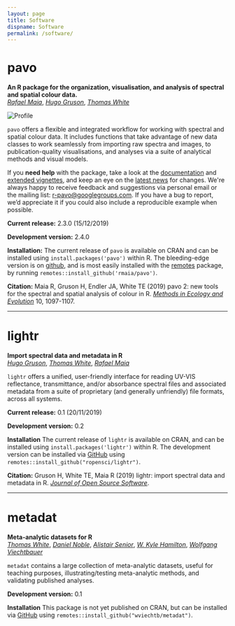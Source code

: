 ```yaml
---
layout: page
title: Software
dispname: Software
permalink: /software/
---
```

# pavo  

**An R package for the organization, visualisation, and analysis of spectral and spatial colour data.**   
[_Rafael Maia_](http://rafaelmaia.net), [_Hugo Gruson_](https://www.normalesup.org/~hgruson/), [_Thomas White_](https://tomwhite.io)

<img src="{{ site.baseurl }}/assets/blog/jndplot.png" title="Profile" class="profile">  

`pavo` offers a flexible and integrated workflow for working with spectral and spatial colour data. It includes functions that take advantage of new data classes to work seamlessly from importing raw spectra and images, to publication-quality visualisations, and analyses via a suite of analytical methods and visual models.

If you **need help** with the package, take a look at the [documentation](http://pavo.colrverse.) and [extended vignettes](http://pavo.colrverse.com/articles/pavo-1-overview.html), and keep an eye on the [latest news](http://pavo.colrverse.com/news/index.html) for changes. We're always happy to receive feedback and suggestions via personal email or the mailing list: [r-pavo@googlegroups.com](mailto:r-pavo@googlegroups.com). If you have a bug to report, we’d appreciate it if you could also include a reproducible example when possible.

**Current release:** 2.3.0 (15/12/2019)

**Development version:** 2.4.0

**Installation:** The current release of `pavo` is available on CRAN and can be installed using ```install.packages('pavo')``` within R. The bleeding-edge version is on [github](https://github.com/rmaia/pavo), and is most easily installed with the [remotes](https://github.com/hadley/devtools) package, by running ```remotes::install_github('rmaia/pavo')```.  

**Citation:** Maia R, Gruson H, Endler JA, White TE (2019) pavo 2: new tools for the spectral and spatial analysis of colour in R.  [_Methods in Ecology and Evolution_](http://dx.doi.org/10.1111/2041-210X.13174) 10, 1097-1107. 

---

# lightr 

**Import spectral data and metadata in R**  
[_Hugo Gruson_](https://www.normalesup.org/~hgruson/), [_Thomas White_](http://tomwhite.io), [_Rafael Maia_](http://rafaelmaia.net)

`lightr` offers a unified, user-friendly interface for reading UV-VIS reflectance, transmittance, and/or absorbance spectral files and associated metadata from a suite of proprietary (and generally unfriendly) file formats, across all systems.

**Current release:** 0.1 (20/11/2019)

**Development version:** 0.2  

**Installation** The current release of `lightr` is available on CRAN, and can be installed using ```install.packages('lightr')``` within R. The development version can be installed via [GitHub](https://github.com/ropensci/lightr) using ```remotes::install_github("ropensci/lightr")```.

**Citation:** Gruson H, White TE, Maia R (2019) lightr: import spectral data and metadata in R. [_Journal of Open Source Software_](https://doi.org/10.21105/joss.01857). 

---

# metadat

**Meta-analytic datasets for R**  
[_Thomas White_](http://tomwhite.io), [_Daniel Noble_](http://nobledan.com), [_Alistair Senior_](http://alistairmsenior.com), [_W. Kyle Hamilton_](http://kylehamilton.com), [_Wolfgang Viechtbauer_](http://www.wvbauer.com)

`metadat` contains a large collection of meta-analytic datasets, useful for teaching purposes, illustrating/testing meta-analytic methods, and validating published analyses.

**Development version:** 0.1  

**Installation** This package is not yet published on CRAN, but can be installed via [GitHub](https://github.com/wviechtb/metadat) using ```remotes::install_github("wviechtb/metadat")```.

